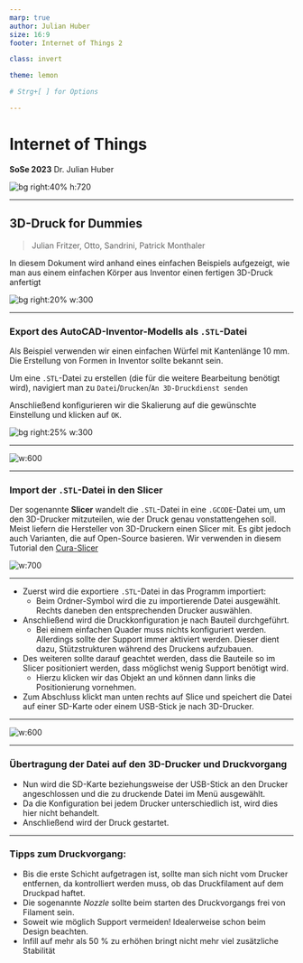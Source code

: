 ```yaml
---
marp: true
author: Julian Huber
size: 16:9
footer: Internet of Things 2

class: invert

theme: lemon

# Strg+[ ] for Options 

---
```


<!-- paginate: true -->

# Internet of Things

**SoSe 2023**
Dr. Julian Huber

![bg right:40% h:720](images/robin-glauser-zP7X_B86xOg-unsplash.jpg)


---

## 3D-Druck for Dummies

>Julian Fritzer, Otto, Sandrini, Patrick Monthaler

In diesem Dokument wird anhand eines einfachen Beispiels aufgezeigt, wie man aus einem einfachen Körper aus Inventor einen fertigen 3D-Druck anfertigt

![bg right:20% w:300](images/Cube.png)

---

###	Export des AutoCAD-Inventor-Modells als `.STL`-Datei

 
Als Beispiel verwenden wir einen einfachen Würfel mit Kantenlänge $10 \text{ mm}$. Die Erstellung von Formen in Inventor sollte bekannt sein.

Um eine `.STL`-Datei zu erstellen (die für die weitere Bearbeitung benötigt wird), navigiert man zu `Datei`/`Drucken`/`An 3D-Druckdienst senden`
 
Anschließend konfigurieren wir die Skalierung auf die gewünschte Einstellung und klicken auf `OK`.


![bg right:25% w:300](images/export_cad.png)


---

![w:600](images/export_cad2.png)

---

### Import der `.STL`-Datei in den Slicer

Der sogenannte **Slicer** wandelt die `.STL`-Datei in eine `.GCODE`-Datei um, um den 3D-Drucker mitzuteilen, wie der Druck genau vonstattengehen soll. Meist liefern die Hersteller von 3D-Druckern einen Slicer mit. Es gibt jedoch auch Varianten, die auf Open-Source basieren. Wir verwenden in diesem Tutorial den [Cura-Slicer](https://ultimaker.com/software/ultimaker-cura/)

![w:700](images/import_slicer.jpg)


---

- Zuerst wird die exportiere `.STL`-Datei in das Programm importiert:
    - Beim Ordner-Symbol wird die zu importierende Datei ausgewählt. Rechts daneben den entsprechenden Drucker auswählen.
- Anschließend wird die Druckkonfiguration je nach Bauteil durchgeführt.
    - Bei einem einfachen Quader muss nichts konfiguriert werden. Allerdings sollte der Support immer aktiviert werden. Dieser dient dazu, Stützstrukturen während des Druckens aufzubauen.
- Des weiteren sollte darauf geachtet werden, dass die Bauteile so im Slicer positioniert werden, dass möglichst wenig Support benötigt wird. 
    - Hierzu klicken wir das Objekt an und können dann links die Positionierung vornehmen.
- Zum Abschluss klickt man unten rechts auf Slice und speichert die Datei auf einer SD-Karte oder einem USB-Stick je nach 3D-Drucker.

---

![w:600](images/3dsettings.png)



---

### Übertragung der Datei auf den 3D-Drucker und Druckvorgang

- Nun wird die SD-Karte beziehungsweise der USB-Stick an den Drucker angeschlossen und die zu druckende Datei im Menü ausgewählt. 
- Da die Konfiguration bei jedem Drucker unterschiedlich ist, wird dies hier nicht behandelt.
- Anschließend wird der Druck gestartet.

---

### Tipps zum Druckvorgang:

- Bis die erste Schicht aufgetragen ist, sollte man sich nicht vom Drucker entfernen, da kontrolliert werden muss, ob das Druckfilament auf dem Druckpad haftet.
- Die sogenannte *Nozzle* sollte beim starten des Druckvorgangs frei von Filament sein.
- Soweit wie möglich Support vermeiden! Idealerweise schon beim Design beachten.
- Infill auf mehr als 50 % zu erhöhen bringt nicht mehr viel zusätzliche Stabilität

